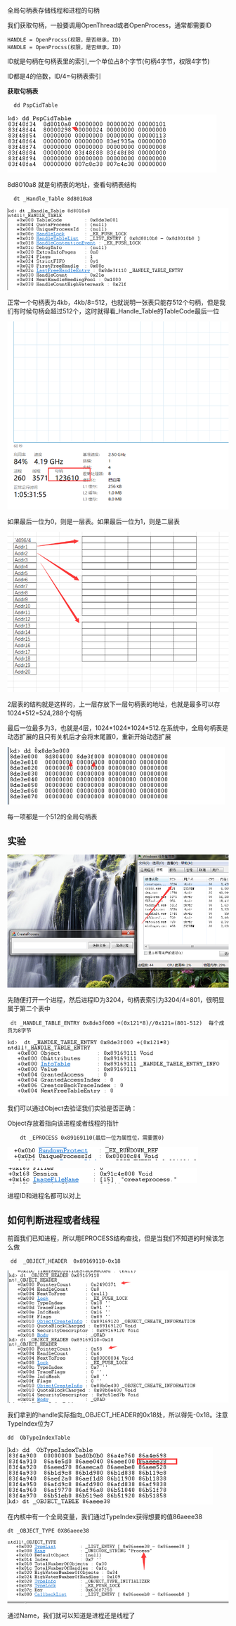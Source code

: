 全局句柄表存储线程和进程的句柄

我们获取句柄，一般要调用OpenThread或者OpenProcess，通常都需要ID

    HANDLE = OpenProcss(权限，是否继承，ID)
    HANDLE = OpenProcss(权限，是否继承，ID)

ID就是句柄在句柄表里的索引,一个单位占8个字节(句柄4字节，权限4字节)

ID都是4的倍数，ID/4=句柄表索引

**获取句柄表**

      dd PspCidTable

![](https://raw.githubusercontent.com/Whitebird0/tuchuang/main/QQ%E6%88%AA%E5%9B%BE20220123002017.png)

8d8010a8 就是句柄表的地址，查看句柄表结构

      dt _Handle_Table 8d8010a8 

![](https://raw.githubusercontent.com/Whitebird0/tuchuang/main/QQ%E6%88%AA%E5%9B%BE20220123002135.png)

正常一个句柄表为4kb，4kb/8=512，也就说明一张表只能存512个句柄，但是我们有时候句柄会超过512个，这时就得看_Handle_Table的TableCode最后一位

![](https://raw.githubusercontent.com/Whitebird0/tuchuang/main/QQ%E6%88%AA%E5%9B%BE20220123002606.png)

如果最后一位为0，则是一层表。如果最后一位为1，则是二层表 

![](https://raw.githubusercontent.com/Whitebird0/tuchuang/main/QQ%E6%88%AA%E5%9B%BE20220123002819.png)

2层表的结构就是这样的，上一层存放下一层句柄表的地址，也就是最多可以存1024\*512=524,288个句柄

最后一位最多为3，也就是4层，1024\*1024\*1024\*512.在系统中，全局句柄表是动态扩展的且只有关机后才会将末尾置0，重新开始动态扩展

![](https://raw.githubusercontent.com/Whitebird0/tuchuang/main/QQ%E6%88%AA%E5%9B%BE20220123003516.png)

每一项都是一个512的全局句柄表

实验
---

![](https://raw.githubusercontent.com/Whitebird0/tuchuang/main/QQ%E6%88%AA%E5%9B%BE20220123004056.png)

先随便打开一个进程，然后进程ID为3204，句柄表索引为3204/4=801，很明显属于第二个表中

     dt _HANDLE_TABLE_ENTRY 0x8de3f000 +(0x121*8)//0x121=(801-512)  每个成员为8字节
     
![](https://raw.githubusercontent.com/Whitebird0/tuchuang/main/QQ%E6%88%AA%E5%9B%BE20220123004421.png)

我们可以通过Object去验证我们实验是否正确：

Object存放着指向该进程或者线程的指针

        dt _EPROCESS 0x89169110(最后一位为属性位，需要置0)
        
![](https://raw.githubusercontent.com/Whitebird0/tuchuang/main/QQ%E6%88%AA%E5%9B%BE20220123004604.png)

![](https://raw.githubusercontent.com/Whitebird0/tuchuang/main/QQ%E6%88%AA%E5%9B%BE20220123004619.png)

进程ID和进程名都可以对上

如何判断进程或者线程
---

前面我们已知进程，所以用EPROCESS结构查找，但是当我们不知道的时候该怎么做
  
     dd  _OBJECT_HEADER  0x89169110-0x18
    
![](https://raw.githubusercontent.com/Whitebird0/tuchuang/main/QQ%E6%88%AA%E5%9B%BE20220123005912.png)

我们拿到的handle实际指向_OBJECT_HEADER的0x18处，所以得先-0x18。注意TypeIndex位为7

    dd  ObTypeIndexTable

![](https://raw.githubusercontent.com/Whitebird0/tuchuang/main/QQ%E6%88%AA%E5%9B%BE20220123010033.png)

在内核中有一个全局变量，我们通过TypeIndex获得想要的值86aeee38

    dt _OBJECT_TYPE 0X86aeee38

 ![](https://raw.githubusercontent.com/Whitebird0/tuchuang/main/QQ%E6%88%AA%E5%9B%BE20220123010225.png)
 
 通过Name，我们就可以知道是进程还是线程了
 


    
    
  
